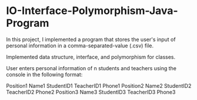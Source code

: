 # IO-Interface-Polymorphism-Java-Program
In this project, I implemented a program that stores the user's input of personal information in a comma-separated-value
(.csv) file.

Implemented data structure, interface, and polymorphism for classes. 

User enters personal information of n students and teachers using the console in the following format:

Position1 Name1 StudentID1 TeacherID1 Phone1 Position2 Name2 StudentID2 TeacherID2 Phone2 Position3 Name3 StudentID3 TeacherID3 Phone3
